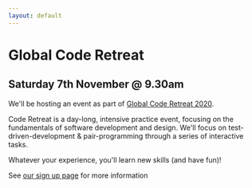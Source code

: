 ```yaml
---
layout: default
---
```


# Global Code Retreat

## Saturday 7th November @ 9.30am

We'll be hosting an event as part of [Global Code Retreat 2020](https://www.coderetreat.org).

Code Retreat is a day-long, intensive practice event, focusing on the fundamentals of software development and design. We'll focus on test-driven-development & pair-programming through a series of interactive tasks.

Whatever your experience, you'll learn new skills (and have fun)!

See [our sign up page](https://ti.to/remote-hack/global-code-retreat-with-remote-hack) for more information
